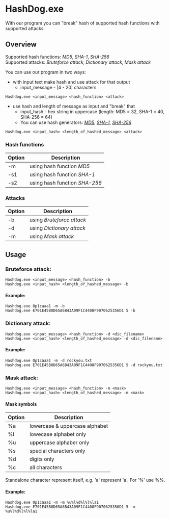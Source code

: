 # HashDog.exe

With our program you can "break" hash of supported hash functions with supported attacks.

## Overview
Supported hash functions: *MD5*, *SHA-1*, *SHA-256*\
Supported attacks: *Bruteforce attack*, *Dictionary attack*, *Mask attack*

You can use our program in two ways:
* with input text make hash and use attack for that output 
    - input_message - |4 - 20| characters
```
Hashdog.exe <input_message> <hash_function> <attack>
```
* use hash and length of message as input and "break" that
    - input_hash - hex string in uppercase (length: MD5 = 32, SHA-1 = 40, SHA-256 = 64)
    - You can use hash generators: [*MD5*](https://passwordsgenerator.net/md5-hash-generator/), [*SHA-1*](https://passwordsgenerator.net/sha1-hash-generator/), [*SHA-256*](https://passwordsgenerator.net/sha256-hash-generator/)
```
Hashdog.exe <input_hash> <length_of_hashed_message> <attack>
```

### Hash functions
| Option | Description |
| ------ | ----------- |
| -m   | using hash function *MD5* |
| -s1  | using hash function *SHA-1* |
| -s2  | using hash function *SHA-256* |

### Attacks
| Option | Description |
| ------ | ----------- |
| -b   | using *Bruteforce attack* |
| -d  | using *Dictionary attack* |
| -m  | using *Mask attack* |


## Usage

### Bruteforce attack:
```
Hashdog.exe <input_message> <hash_function> -b
Hashdog.exe <input_hash> <length_of_hashed_message> -b
```
#### Example:
```
Hashdog.exe Op1caaa1 -m -b
Hashdog.exe E701E45B0D65A6B43A09F1C4408F9070625356D1 5 -b
```

### Dictionary attack:
```
Hashdog.exe <input_message> <hash_function> -d <dic_filename>
Hashdog.exe <input_hash> <length_of_hashed_message> -d <dic_filename>
```
#### Example:
```
Hashdog.exe Op1caaa1 -m -d rockyou.txt
Hashdog.exe E701E45B0D65A6B43A09F1C4408F9070625356D1 5 -d rockyou.txt
```

### Mask attack:
```
Hashdog.exe <input_message> <hash_function> -m <mask>
Hashdog.exe <input_hash> <length_of_hashed_message> -m <mask>
```
#### Mask symbols

 Option | Description 
 ------ | ----------- 
 %a  | lowercase & uppercase alphabet 
 %l  | lowecase alphabet only 
 %u  | uppercase alphaber only 
 %s  | special characters only 
 %d  | digits only 
 %c  | all characters   
 
Standalone character represent itself, e.g. 'a' represent 'a'.
For '%' use %%.

#### Example:
```
Hashdog.exe Op1caaa1 -m -m %u%l%d%l%l%la1
Hashdog.exe E701E45B0D65A6B43A09F1C4408F9070625356D1 5 -m %u%l%d%l%l%la1
```
